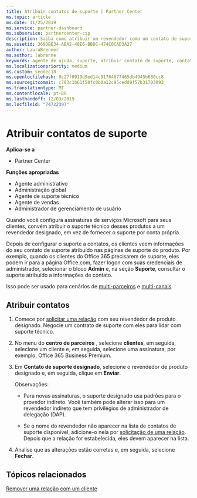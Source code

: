 ```yaml
---
title: Atribuir contatos de suporte | Partner Center
ms.topic: article
ms.date: 11/25/2019
ms.service: partner-dashboard
ms.subservice: partnercenter-csp
description: Saiba como atribuir um revendedor como um contato de suporte técnico para clientes com assinaturas para serviços da Microsoft.
ms.assetid: 369DBE34-ABA2-40E6-BBDC-474C0CAD3A27
author: LauraBrenner
ms.author: labrenne
keywords: agente de ajuda, suporte, atribuir contato de suporte, contato de suporte designado
ms.localizationpriority: medium
ms.custom: seodec18
ms.openlocfilehash: 0c27f0919d9ed14c91764677465db4945b680cc8
ms.sourcegitcommit: c793c1b61f50fc0b0a12c95cedd9f57b31703093
ms.translationtype: MT
ms.contentlocale: pt-BR
ms.lasthandoff: 12/03/2019
ms.locfileid: "74722397"
---
```

# <a name="assign-support-contacts"></a>Atribuir contatos de suporte

**Aplica-se a**

- Partner Center

**Funções apropriadas**

- Agente administrativo
- Administração global
- Agente de suporte técnico
- Agente de vendas
- Administrador de gerenciamento de usuário

Quando você configura assinaturas de serviços Microsoft para seus clientes, convém atribuir o suporte técnico desses produtos a um revendedor designado, em vez de fornecer o suporte por conta própria.

Depois de configurar o suporte a contatos, os clientes veem informações do seu contato de suporte atribuído nas páginas de suporte do produto. Por exemplo, quando os clientes do Office 365 precisarem de suporte, eles podem ir para a página Office.com, fazer logon com suas credenciais de administrador, selecionar o bloco **Admin** e, na seção **Suporte**, consultar o suporte atribuído a informações de contato.

Isso pode ser usado para cenários de [multi-parceiros](multipartner.md) e [multi-canais](multichannel.md). 

<a href="" id="assigncontacts"></a>
## <a name="assign-contacts"></a>Atribuir contatos

1.  Comece por [solicitar uma relação](request-a-relationship-with-a-customer.md) com seu revendedor de produto designado. Negocie um contrato de suporte com eles para lidar com suporte técnico.

2.  No menu do **centro de parceiros** , selecione **clientes**, em seguida, selecione um cliente e, em seguida, selecione uma assinatura, por exemplo, Office 365 Business Premium.

3.  Em **Contato de suporte designado**, selecione o revendedor de produto designado e, em seguida, clique em **Enviar**. 

    Observações: 
    
    *  Para novas assinaturas, o suporte designado usa padrões para o provedor indireto. Você também pode alterar isso para um revendedor indireto que tem privilégios de administrador de delegação (DAP).
    
    *  Se o nome do revendedor não aparecer na lista de contatos de suporte disponível, adicione-o nela por [solicitação de uma relação](request-a-relationship-with-a-customer.md). Depois que a relação for estabelecida, eles devem aparecer na lista.  

4.  Analise que as alterações estão corretas e, em seguida, selecione **Fechar**.

## <a name="related-topics"></a>Tópicos relacionados

[Remover uma relação com um cliente](remove-a-relationship.md)